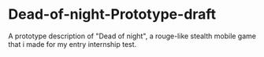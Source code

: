 # Dead-of-night-Prototype-draft
 A prototype description of "Dead of night", a rouge-like stealth mobile game that i made for my entry internship test.
